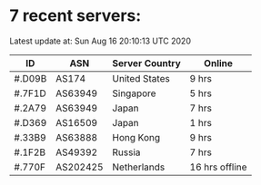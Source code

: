 # 7 recent servers:

Latest update at: Sun Aug 16 20:10:13 UTC 2020

| ID | ASN | Server Country | Online |
| -- | --- | -------------- | ------ |
| #.D09B | AS174 | United States | 9 hrs |
| #.7F1D | AS63949 | Singapore | 5 hrs |
| #.2A79 | AS63949 | Japan | 7 hrs |
| #.D369 | AS16509 | Japan | 1 hrs |
| #.33B9 | AS63888 | Hong Kong | 9 hrs |
| #.1F2B | AS49392 | Russia | 7 hrs |
| #.770F | AS202425 | Netherlands | 16 hrs offline |

